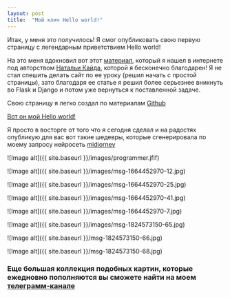 ```yaml
---
layout: post
title:  "Мой клич Hello world!"
---
```

 Итак, у меня это получилось! Я смог опубликовать свою первую страницу с легендарным приветствием Hello world!

На это меня вдохновил вот этот [материал](https://proglib.io/p/flask-za-chas-chast-1-sozdaem-adaptivnyy-sayt-dlya-github-pages-2022-06-20), 
который я нашел в интернете под авторством  [Натальи Кайда](https://github.com/natkaida), которой я бесконечно благодарен!
Я не стал спешить делать сайт по ее уроку (решил начать с простой страницы), зато благодаря ее статье я решил более серьезнее вникнуть во Flask и Django и потом уже вернуться к поставленной задаче. 

Свою страницу я легко создал по материалам [Github](https://pages.github.com/)

[Вот он мой Hello world!](https://uzundemir.github.io/my_site/)

Я просто в восторге от того что я сегодня сделал и на радостях опубликую для вас вот такие шедевры, которые сгенерировала по моему запросу нейросеть [midjorney](https://midjourney.com/)

![Image alt]({{ site.baseurl }}/images/programmer.jfif)


![Image alt]({{ site.baseurl }}/images/msg-1664452970-12.jpg)


![Image alt]({{ site.baseurl }}/images/msg-1664452970-25.jpg)


![Image alt]({{ site.baseurl }}/images/msg-1664452970-41.jpg)


![Image alt]({{ site.baseurl }}/images/msg-1664452970-7.jpg)


![Image alt]({{ site.baseurl }}/images/msg-1824573150-65.jpg)


![Image alt]({{ site.baseurl }}/msg-1824573150-66.jpg)


![Image alt]({{ site.baseurl }}/msg-1824573150-68.jpg)



### Eще большая коллекция подобных картин, которые ежедновно пополняются вы сможете найти на моем [телеграмм-канале](https://web.telegram.org/z/#-1664452970)


